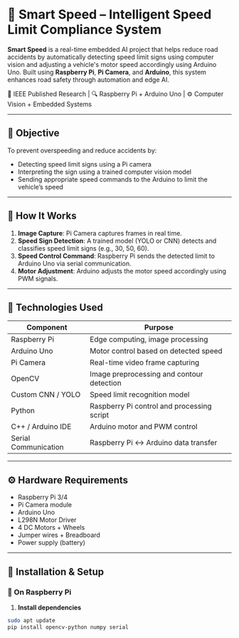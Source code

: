 # 🚗 Smart Speed – Intelligent Speed Limit Compliance System

**Smart Speed** is a real-time embedded AI project that helps reduce road accidents by automatically detecting speed limit signs using computer vision and adjusting a vehicle's motor speed accordingly using Arduino Uno. Built using **Raspberry Pi**, **Pi Camera**, and **Arduino**, this system enhances road safety through automation and edge AI.

📌 IEEE Published Research | 🔍 Raspberry Pi + Arduino Uno | ⚙️ Computer Vision + Embedded Systems

---

## 🎯 Objective

To prevent overspeeding and reduce accidents by:
- Detecting speed limit signs using a Pi camera
- Interpreting the sign using a trained computer vision model
- Sending appropriate speed commands to the Arduino to limit the vehicle’s speed

---

## 🧠 How It Works

1. **Image Capture**: Pi Camera captures frames in real time.
2. **Speed Sign Detection**: A trained model (YOLO or CNN) detects and classifies speed limit signs (e.g., 30, 50, 60).
3. **Speed Control Command**: Raspberry Pi sends the detected limit to Arduino Uno via serial communication.
4. **Motor Adjustment**: Arduino adjusts the motor speed accordingly using PWM signals.

---

## 🧪 Technologies Used

| Component        | Purpose                                      |
|------------------|----------------------------------------------|
| Raspberry Pi     | Edge computing, image processing             |
| Arduino Uno      | Motor control based on detected speed        |
| Pi Camera        | Real-time video frame capturing              |
| OpenCV           | Image preprocessing and contour detection    |
| Custom CNN / YOLO| Speed limit recognition model                |
| Python           | Raspberry Pi control and processing script   |
| C++ / Arduino IDE| Arduino motor and PWM control                |
| Serial Communication | Raspberry Pi ↔ Arduino data transfer     |

---

## ⚙️ Hardware Requirements

- Raspberry Pi 3/4
- Pi Camera module
- Arduino Uno
- L298N Motor Driver
- 4 DC Motors + Wheels
- Jumper wires + Breadboard
- Power supply (battery)

---

## 🧾 Installation & Setup

### 🔹 On Raspberry Pi

1. **Install dependencies**
```bash
sudo apt update
pip install opencv-python numpy serial
